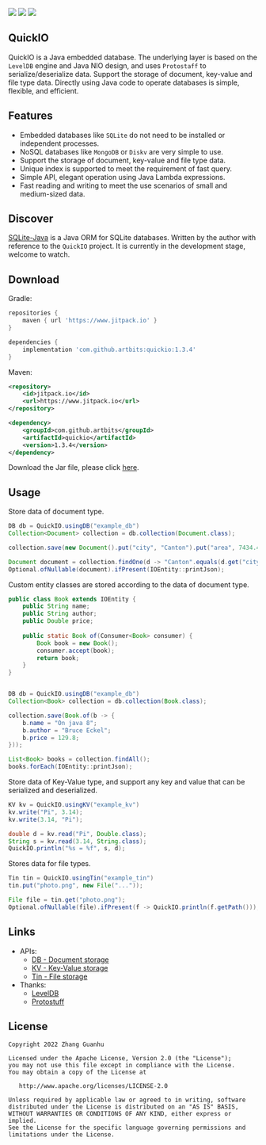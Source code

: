 [![](https://www.jitpack.io/v/artbits/quickio.svg)](https://www.jitpack.io/#artbits/quickio)
[![](https://img.shields.io/badge/JDK-8%20%2B-%23DD964D)](https://jdk.java.net/)
[![](https://img.shields.io/badge/license-Apache--2.0-%234377BF)](#license)


## QuickIO
QuickIO is a Java embedded database. The underlying layer is based on the ``LevelDB`` engine and Java NIO design, and uses ``Protostaff`` to serialize/deserialize data. Support the storage of document, key-value and file type data. Directly using Java code to operate databases is simple, flexible, and efficient.


## Features
+ Embedded databases like ``SQLite`` do not need to be installed or independent processes.
+ NoSQL databases like ``MongoDB`` or ``Diskv`` are very simple to use.
+ Support the storage of document, key-value and file type data. 
+ Unique index is supported to meet the requirement of fast query.
+ Simple API, elegant operation using Java Lambda expressions.
+ Fast reading and writing to meet the use scenarios of small and medium-sized data.


## Discover
[SQLite-Java](https://github.com/artbits/sqlite-java) is a Java ORM for SQLite databases. Written by the author with reference to the ``QuickIO`` project. It is currently in the development stage, welcome to watch.


## Download
Gradle:
```groovy
repositories {
    maven { url 'https://www.jitpack.io' }
}

dependencies {
    implementation 'com.github.artbits:quickio:1.3.4'
}
```
Maven:
```xml
<repository>
    <id>jitpack.io</id>
    <url>https://www.jitpack.io</url>
</repository>

<dependency>
    <groupId>com.github.artbits</groupId>
    <artifactId>quickio</artifactId>
    <version>1.3.4</version>
</dependency>
```
Download the Jar file, please click [here](/downloads/).

## Usage
Store data of document type.
```java
DB db = QuickIO.usingDB("example_db")
Collection<Document> collection = db.collection(Document.class);

collection.save(new Document().put("city", "Canton").put("area", 7434.4));

Document document = collection.findOne(d -> "Canton".equals(d.get("city")));
Optional.ofNullable(document).ifPresent(IOEntity::printJson);
```
Custom entity classes are stored according to the data of document type.
```java
public class Book extends IOEntity {
    public String name;
    public String author;
    public Double price;
    
    public static Book of(Consumer<Book> consumer) {
        Book book = new Book();
        consumer.accept(book);
        return book;
    }
}


DB db = QuickIO.usingDB("example_db")
Collection<Book> collection = db.collection(Book.class);

collection.save(Book.of(b -> {
    b.name = "On java 8";
    b.author = "Bruce Eckel";
    b.price = 129.8;
}));

List<Book> books = collection.findAll();
books.forEach(IOEntity::printJson);
```
Store data of Key-Value type, and support any key and value that can be serialized and deserialized.
```java
KV kv = QuickIO.usingKV("example_kv")
kv.write("Pi", 3.14);
kv.write(3.14, "Pi");

double d = kv.read("Pi", Double.class);
String s = kv.read(3.14, String.class);
QuickIO.println("%s = %f", s, d);
```
Stores data for file types.
```java
Tin tin = QuickIO.usingTin("example_tin")
tin.put("photo.png", new File("..."));

File file = tin.get("photo.png");
Optional.ofNullable(file).ifPresent(f -> QuickIO.println(f.getPath()));
```


## Links
+ APIs:
    + [DB  - Document storage](/src/test/java/apis/DBExample.java)
    + [KV  - Key-Value storage](/src/test/java/apis/KVExample.java)
    + [Tin - File storage](/src/test/java/apis/TinExample.java)
+ Thanks: 
    + [LevelDB](https://github.com/dain/leveldb)
    + [Protostuff](https://github.com/protostuff/protostuff)


## License
```
Copyright 2022 Zhang Guanhu

Licensed under the Apache License, Version 2.0 (the "License");
you may not use this file except in compliance with the License.
You may obtain a copy of the License at

   http://www.apache.org/licenses/LICENSE-2.0

Unless required by applicable law or agreed to in writing, software
distributed under the License is distributed on an "AS IS" BASIS,
WITHOUT WARRANTIES OR CONDITIONS OF ANY KIND, either express or implied.
See the License for the specific language governing permissions and
limitations under the License.
```